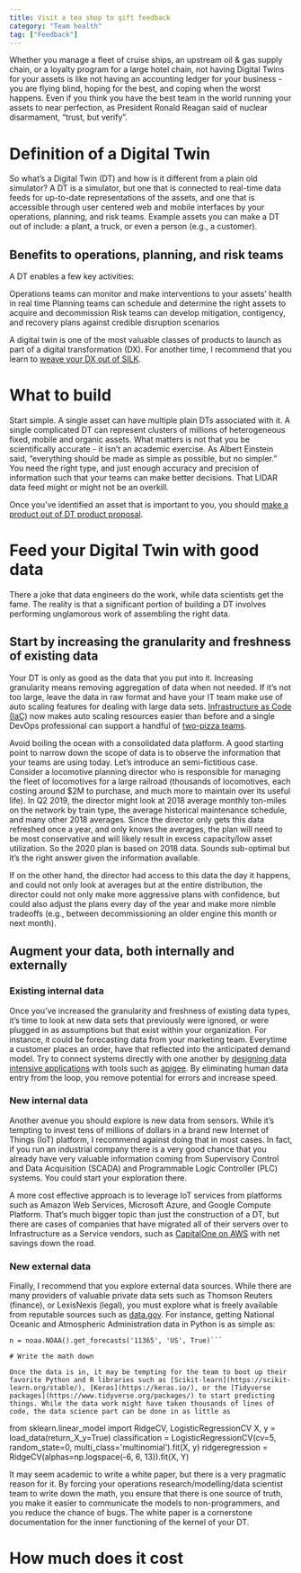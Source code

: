 ```yaml
---
title: Visit a tea shop to gift feedback
category: "Team health"
tag: ["Feedback"]
---
```


Whether you manage a fleet of cruise ships, an upstream oil & gas supply chain, or a loyalty program for a large hotel chain, not having Digital Twins for your assets is like not having an accounting ledger for your business - you are flying blind, hoping for the best, and coping when the worst happens. Even if you think you have the best team in the world running your assets to near perfection, as President Ronald Reagan said of nuclear disarmament, “trust, but verify”.

# Definition of a Digital Twin

So what’s a Digital Twin (DT) and how is it different from a plain old simulator? A DT is a simulator, but one that is connected to real-time data feeds for up-to-date representations of the assets, and one that is accessible through user centered web and mobile interfaces by your operations, planning, and risk teams. Example assets you can make a DT out of include: a plant, a truck, or even a person (e.g., a customer).

## Benefits to operations, planning, and risk teams

A DT enables a few key activities:

Operations teams can monitor and make interventions to your assets’ health in real time
Planning teams can schedule and determine the right assets to acquire and decommission
Risk teams can develop mitigation, contigency, and recovery plans against credible disruption scenarios

A digital twin is one of the most valuable classes of products to launch as part of a digital transformation (DX). For another time, I recommend that you learn to [weave your DX out of SILK](https://blog.dannycastonguay.com/digital%20transformation/weave-your-dx-out-of-silk/).

# What to build 

Start simple. A single asset can have multiple plain DTs associated with it. A single complicated DT can represent clusters of millions of heterogeneous fixed, mobile and organic assets. What matters is not that you be scientifically accurate - it isn’t an academic exercise. As Albert Einstein said, “everything should be made as simple as possible, but no simpler.” You need the right type, and just enough accuracy and precision of information such that your teams can make better decisions. That LIDAR data feed might or might not be an overkill. 

Once you’ve identified an asset that is important to you, you should [make a product out of DT product proposal](https://blog.dannycastonguay.com/product%20management/make-a-great-product-out-of-your-product-proposal/). 

# Feed your Digital Twin with good data

There a joke that data engineers do the work, while data scientists get the fame. The reality is that a significant portion of building a DT involves performing unglamorous work of assembling the right data.

## Start by increasing the granularity and freshness of existing data

Your DT is only as good as the data that you put into it. Increasing granularity means removing aggregation of data when not needed. If it’s not too large, leave the data in raw format and have your IT team make use of auto scaling features for dealing with large data sets. [Infrastructure as Code (IaC)](https://amzn.to/2YaDtn2) now makes auto scaling resources easier than before and a single DevOps professional can support a handful of [two-pizza teams](https://medium.com/magenta-lifestyle/why-two-large-pizza-team-is-the-best-team-ever-4f19b0f5f719).

Avoid boiling the ocean with a consolidated data platform. A good starting point to narrow down the scope of data is to observe the information that your teams are using today. Let’s introduce an semi-fictitious case. Consider a locomotive planning director who is responsible for managing the fleet of locomotives for a large railroad (thousands of locomotives, each costing around $2M to purchase, and much more to maintain over its useful life). In Q2 2019, the director might look at 2018 average monthly ton-miles on the network by train type, the average historical maintenance schedule, and many other 2018 averages. Since the director only gets this data refreshed once a year, and only knows the averages, the plan will need to be most conservative and will likely result in excess capacity/low asset utilization. So the 2020 plan is based on 2018 data. Sounds sub-optimal but it’s the right answer given the information available.

If on the other hand, the director had access to this data the day it happens, and could not only look at averages but at the entire distribution, the director could not only make more aggressive plans with confidence, but could also adjust the plans every day of the year and make more nimble tradeoffs (e.g., between decommissioning an older engine this month or next month). 

## Augment your data, both internally and externally

### Existing internal data

Once you’ve increased the granularity and freshness of existing data types, it’s time to look at new data sets that previously were ignored, or were plugged in as assumptions but that exist within your organization. For instance, it could be forecasting data from your marketing team. Everytime a customer places an order, have that reflected into the anticipated demand model. Try to connect systems directly with one another by [designing data intensive applications](https://amzn.to/2X1udoB) with tools such as [apigee](https://cloud.google.com/apigee/). By eliminating human data entry from the loop, you remove potential for errors and increase speed.

### New internal data

Another avenue you should explore is new data from sensors. While it’s tempting to invest tens of millions of dollars in a brand new Internet of Things (IoT) platform, I recommend against doing that in most cases. In fact, if you run an industrial company there is a very good chance that you already have very valuable information coming from Supervisory Control and Data Acquisition (SCADA) and Programmable Logic Controller (PLC) systems. You could start your exploration there.

A more cost effective approach is to leverage IoT services from platforms such as Amazon Web Services, Microsoft Azure, and Google Compute Platform. That’s much bigger topic than just the construction of a DT, but there are cases of companies that have migrated all of their servers over to Infrastructure as a Service vendors, such as [CapitalOne on AWS](https://aws.amazon.com/solutions/case-studies/innovators/capital-one/) with net savings down the road.

### New external data

Finally, I recommend that you explore external data sources. While there are many providers of valuable private data sets such as Thomson Reuters (finance), or LexisNexis (legal), you must explore what is freely available from reputable sources such as [data.gov](https://data.gov). For instance, getting National Oceanic and Atmospheric Administration data in Python is as simple as:

```from noaa_sdk import noaa
n = noaa.NOAA().get_forecasts('11365', 'US', True)```

# Write the math down

Once the data is in, it may be tempting for the team to boot up their favorite Python and R libraries such as [Scikit-learn](https://scikit-learn.org/stable/), [Keras](https://keras.io/), or the [Tidyverse packages](https://www.tidyverse.org/packages/) to start predicting things. While the data work might have taken thousands of lines of code, the data science part can be done in as little as 

```
from sklearn.linear_model import RidgeCV, LogisticRegressionCV
X, y = load_data(return_X_y=True)
classification = LogisticRegressionCV(cv=5, random_state=0, multi_class='multinomial').fit(X, y)
ridgeregression = RidgeCV(alphas=np.logspace(-6, 6, 13)).fit(X, Y)




It may seem academic to write a white paper, but there is a very pragmatic reason for it. By forcing your operations research/modelling/data scientist team to write down the math, you ensure that there is one source of truth, you make it easier to communicate the models to non-programmers, and you reduce the chance of bugs. The white paper is a cornerstone documentation for the inner functioning of the kernel of your DT. 

# How much does it cost

